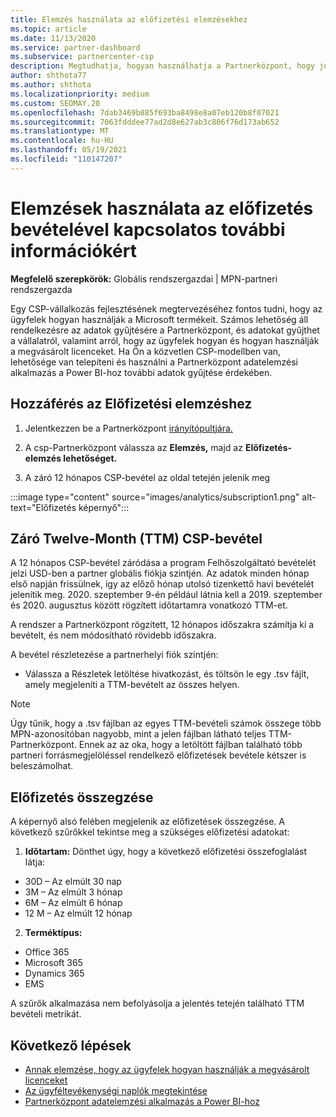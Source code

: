```yaml
---
title: Elemzés használata az előfizetési elemzésekhez
ms.topic: article
ms.date: 11/13/2020
ms.service: partner-dashboard
ms.subservice: partnercenter-csp
description: Megtudhatja, hogyan használhatja a Partnerközpont, hogy jobban megértse vállalkozását, és hogy az ügyfelek hogyan használják a megvásárolt licenceket.
author: shthota77
ms.author: shthota
ms.localizationpriority: medium
ms.custom: SEOMAY.20
ms.openlocfilehash: 7dab3469b885f693ba8498e8a07eb120b8f07021
ms.sourcegitcommit: 7063fdddee77ad2d8e627ab3c806f76d173ab652
ms.translationtype: MT
ms.contentlocale: hu-HU
ms.lasthandoff: 05/19/2021
ms.locfileid: "110147207"
---
```

# <a name="use-analytics-to-learn-more-about-subscription-revenue"></a>Elemzések használata az előfizetés bevételével kapcsolatos további információkért

**Megfelelő szerepkörök:** Globális rendszergazdai | MPN-partneri rendszergazda

Egy CSP-vállalkozás fejlesztésének megtervezéséhez fontos tudni, hogy az ügyfelek hogyan használják a Microsoft termékeit. Számos lehetőség áll rendelkezésre az adatok gyűjtésére a Partnerközpont, és adatokat gyűjthet a vállalatról, valamint arról, hogy az ügyfelek hogyan és hogyan használják a megvásárolt licenceket. Ha Ön a közvetlen CSP-modellben van, lehetősége van telepíteni és használni a Partnerközpont adatelemzési alkalmazás a Power BI-hoz további adatok gyűjtése érdekében.

## <a name="access-to-the-subscription-analytics"></a>Hozzáférés az Előfizetési elemzéshez

1. Jelentkezzen be a Partnerközpont [irányítópultjára.](https://partner.microsoft.com/dashboard/home)
1. A csp-Partnerközpont válassza az **Elemzés,** majd az **Előfizetés-elemzés lehetőséget.**

1. A záró 12 hónapos CSP-bevétel az oldal tetején jelenik meg

:::image type="content" source="images/analytics/subscription1.png" alt-text="Előfizetés képernyő":::

## <a name="trailing-twelve-month-ttm-csp-revenue"></a>Záró Twelve-Month (TTM) CSP-bevétel

A 12 hónapos CSP-bevétel záródása a program Felhőszolgáltató bevételét jelzi USD-ben a partner globális fiókja szintjén. Az adatok minden hónap első napján frissülnek, így az előző hónap utolsó tizenkettő havi bevételét jelenítik meg. 2020. szeptember 9-én például látnia kell a 2019. szeptember és 2020. augusztus között rögzített időtartamra vonatkozó TTM-et.

A rendszer a Partnerközpont rögzített, 12 hónapos időszakra számítja ki a bevételt, és nem módosítható rövidebb időszakra.

A bevétel részletezése a partnerhelyi fiók szintjén:

- Válassza a Részletek letöltése hivatkozást, és töltsön le egy .tsv fájlt, amely megjeleníti a TTM-bevételt az összes helyen.

>[!NOTE] 
>Úgy tűnik, hogy a .tsv fájlban az egyes TTM-bevételi számok összege több MPN-azonosítóban nagyobb, mint a jelen fájlban látható teljes TTM-Partnerközpont. Ennek az az oka, hogy a letöltött fájlban található több partneri forrásmegjelöléssel rendelkező előfizetések bevétele kétszer is beleszámolhat.

## <a name="subscription-summary"></a>Előfizetés összegzése

A képernyő alsó felében megjelenik az előfizetések összegzése. A következő szűrőkkel tekintse meg a szükséges előfizetési adatokat:  

1. **Időtartam:** Dönthet úgy, hogy a következő előfizetési összefoglalást látja: 

- 30D – Az elmúlt 30 nap
- 3M – Az elmúlt 3 hónap
- 6M – Az elmúlt 6 hónap
- 12 M – Az elmúlt 12 hónap

2. **Terméktípus:**
 
- Office 365
- Microsoft 365
- Dynamics 365
- EMS

A szűrők alkalmazása nem befolyásolja a jelentés tetején található TTM bevételi metrikát.


 
## <a name="next-steps"></a>Következő lépések

- [Annak elemzése, hogy az ügyfelek hogyan használják a megvásárolt licenceket](increasing-adoption-and-satisfaction.md)  
- [Az ügyféltevékenységi naplók megtekintése](activity-logs.md)
- [Partnerközpont adatelemzési alkalmazás a Power BI-hoz](power-bi-app-for-direct-partners.md)






